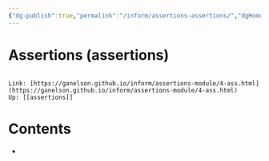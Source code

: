 ```yaml
---
{"dg-publish":true,"permalink":"/inform/assertions-assertions/","dgHomeLink":true,"dgPassFrontmatter":false}
---
```


# Assertions (assertions)
```ad-info

Link: [https://ganelson.github.io/inform/assertions-module/4-ass.html](https://ganelson.github.io/inform/assertions-module/4-ass.html)
Up: [[assertions]]
```

# Contents
- 